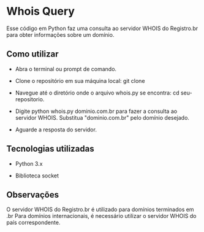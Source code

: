 # Whois Query

Esse código em Python faz uma consulta ao servidor WHOIS do Registro.br para obter informações sobre um domínio.

## Como utilizar

- Abra o terminal ou prompt de comando.

- Clone o repositório em sua máquina local: git clone

- Navegue até o diretório onde o arquivo whois.py se encontra: cd seu-repositorio.

- Digite python whois.py dominio.com.br para fazer a consulta ao servidor WHOIS. Substitua "dominio.com.br" pelo domínio desejado.

- Aguarde a resposta do servidor.

## Tecnologias utilizadas

- Python 3.x

- Biblioteca socket

## Observações

O servidor WHOIS do Registro.br é utilizado para domínios terminados em .br 
Para domínios internacionais, é necessário utilizar o servidor WHOIS do país correspondente.
